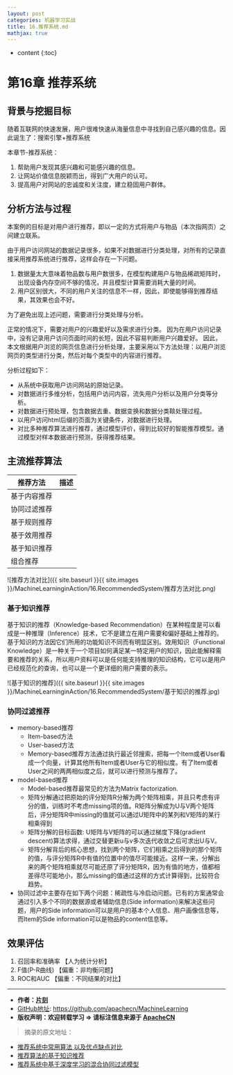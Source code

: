 ```yaml
---
layout: post
categories: 机器学习实战
title: 16.推荐系统.md
mathjax: true
---
```


* content
{:toc}

# 第16章 推荐系统

## 背景与挖掘目标

随着互联网的快速发展，用户很难快速从海量信息中寻找到自己感兴趣的信息。因此诞生了：搜索引擎+推荐系统

本章节-推荐系统：

1. 帮助用户发现其感兴趣和可能感兴趣的信息。
2. 让网站价值信息脱颖而出，得到广大用户的认可。
3. 提高用户对网站的忠诚度和关注度，建立稳固用户群体。

## 分析方法与过程

本案例的目标是对用户进行推荐，即以一定的方式将用户与物品（本次指网页）之间建立联系。

由于用户访问网站的数据记录很多，如果不对数据进行分类处理，对所有的记录直接采用推荐系统进行推荐，这样会存在一下问题。

1. 数据量太大意味着物品数与用户数很多，在模型构建用户与物品稀疏矩阵时，出现设备内存空间不够的情况，并且模型计算需要消耗大量的时间。
2. 用户区别很大，不同的用户关注的信息不一样，因此，即使能够得到推荐结果，其效果也会不好。

为了避免出现上述问题，需要进行分类处理与分析。

正常的情况下，需要对用户的兴趣爱好以及需求进行分类。
因为在用户访问记录中，没有记录用户访问页面时间的长短，因此不容易判断用户兴趣爱好。
因此，本文根据用户浏览的网页信息进行分析处理，主要采用以下方法处理：以用户浏览网页的类型进行分类，然后对每个类型中的内容进行推荐。

分析过程如下：

* 从系统中获取用户访问网站的原始记录。
* 对数据进行多维分析，包括用户访问内容，流失用户分析以及用户分类等分析。
* 对数据进行预处理，包含数据去重、数据变换和数据分类鞥处理过程。
* 以用户访问html后缀的页面为关键条件，对数据进行处理。
* 对比多种推荐算法进行推荐，通过模型评价，得到比较好的智能推荐模型。通过模型对样本数据进行预测，获得推荐结果。



## 主流推荐算法

| 推荐方法 | 描述 |
| --- | --- |
| 基于内容推荐  |   |
| 协同过滤推荐  |   |
| 基于规则推荐  |   |
| 基于效用推荐  |   |
| 基于知识推荐  |   |
| 组合推荐     |   |

![推荐方法对比]({{ site.baseurl }}{{ site.images }}/MachineLearninginAction/16.RecommendedSystem/推荐方法对比.png)

### 基于知识推荐

基于知识的推荐（Knowledge-based Recommendation）在某种程度是可以看成是一种推理（Inference）技术，它不是建立在用户需要和偏好基础上推荐的。基于知识的方法因它们所用的功能知识不同而有明显区别。效用知识（Functional Knowledge）是一种关于一个项目如何满足某一特定用户的知识，因此能解释需要和推荐的关系，所以用户资料可以是任何能支持推理的知识结构，它可以是用户已经规范化的查询，也可以是一个更详细的用户需要的表示。

![基于知识的推荐]({{ site.baseurl }}{{ site.images }}/MachineLearninginAction/16.RecommendedSystem/基于知识的推荐.jpg)

### 协同过滤推荐

* memory-based推荐
    * Item-based方法
    * User-based方法
    * Memory-based推荐方法通过执行最近邻搜索，把每一个Item或者User看成一个向量，计算其他所有Item或者User与它的相似度。有了Item或者User之间的两两相似度之后，就可以进行预测与推荐了。 
* model-based推荐
    * Model-based推荐最常见的方法为Matrix factorization.
    * 矩阵分解通过把原始的评分矩阵R分解为两个矩阵相乘，并且只考虑有评分的值，训练时不考虑missing项的值。R矩阵分解成为U与V两个矩阵后，评分矩阵R中missing的值就可以通过U矩阵中的某列和V矩阵的某行相乘得到
    * 矩阵分解的目标函数: U矩阵与V矩阵的可以通过梯度下降(gradient descent)算法求得，通过交替更新u与v多次迭代收敛之后可求出U与V。 
    * 矩阵分解背后的核心思想，找到两个矩阵，它们相乘之后得到的那个矩阵的值，与评分矩阵R中有值的位置中的值尽可能接近。这样一来，分解出来的两个矩阵相乘就尽可能还原了评分矩阵R，因为有值的地方，值都相差得尽可能地小，那么missing的值通过这样的方式计算得到，比较符合趋势。 
* 协同过滤中主要存在如下两个问题：稀疏性与冷启动问题。已有的方案通常会通过引入多个不同的数据源或者辅助信息(Side information)来解决这些问题，用户的Side information可以是用户的基本个人信息、用户画像信息等，而Item的Side information可以是物品的content信息等。

## 效果评估

1. 召回率和准确率 【人为统计分析】
2. F值(P-R曲线) 【偏重：非均衡问题】
3. ROC和AUC  【偏重：不同结果的对比】

* * *

* **作者：[片刻](http://www.apache.wiki/display/~jiangzhonglian)**
* [GitHub地址](https://github.com/apachecn/MachineLearning): <https://github.com/apachecn/MachineLearning>
* **版权声明：欢迎转载学习 => 请标注信息来源于 [ApacheCN](http://www.apachecn.org/)**

> 摘录的原文地址：

* [推荐系统中常用算法 以及优点缺点对比](http://www.36dsj.com/archives/9519)
* [推荐算法的基于知识推荐](https://zhidao.baidu.com/question/2013524494179442228.html)
* [推荐系统中基于深度学习的混合协同过滤模型](http://www.iteye.com/news/32100)
